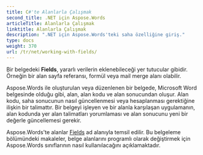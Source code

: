 ```yaml
---
title: C#'te Alanlarla Çalışmak
second_title: .NET için Aspose.Words
articleTitle: Alanlarla Çalışmak
linktitle: Alanlarla Çalışmak
description: ".NET için Aspose.Words'teki saha özelliğine giriş."
type: docs
weight: 370
url: /tr/net/working-with-fields/
---
```


Bir belgedeki **Fields**, yararlı verilerin eklenebileceği yer tutucular gibidir. Örneğin bir alan sayfa referansı, formül veya mail merge alanı olabilir.

Aspose.Words ile oluşturulan veya düzenlenen bir belgede, Microsoft Word belgesinde olduğu gibi, alan, alan kodu ve alan sonucundan oluşur. Alan kodu, saha sonucunun nasıl güncellenmesi veya hesaplanması gerektiğine ilişkin bir talimattır. Bir belgeyi işleyen ve bir alanla karşılaşan uygulamanın, alan kodunda yer alan talimatları yorumlaması ve alan sonucunu yeni bir değerle güncellemesi gerekir.

Aspose.Words'te alanlar [Fields](https://reference.aspose.com/words/net/aspose.words.fields/) ad alanıyla temsil edilir. Bu belgeleme bölümündeki makaleler, belge alanlarını programlı olarak değiştirmek için Aspose.Words sınıflarının nasıl kullanılacağını açıklamaktadır.